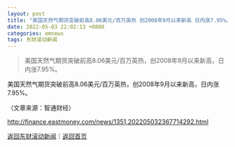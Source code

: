 ```yaml
---
layout: post
title: "美国天然气期货突破前高8.06美元/百万英热 创2008年9月以来新高 日内涨7.95%。"
date: 2022-05-03 22:02:13 +0800
categories: emnews
tags: 东财滚动新闻
---
```

> 美国天然气期货突破前高8.06美元/百万英热，创2008年9月以来新高，日内涨7.95%。

<p>美国天然气期货突破前高8.06美元/百万英热，创2008年9月以来新高，日内涨7.95%。</p><p class="em_media">（文章来源：智通财经）</p>

<http://finance.eastmoney.com/news/1351,202205032367714292.html>

[返回东财滚动新闻](//finews.withounder.com/emnews/)｜[返回首页](//finews.withounder.com/)